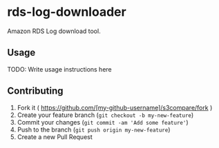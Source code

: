 # rds-log-downloader

Amazon RDS Log download tool.

## Usage

TODO: Write usage instructions here

## Contributing

1. Fork it ( https://github.com/[my-github-username]/s3compare/fork )
2. Create your feature branch (`git checkout -b my-new-feature`)
3. Commit your changes (`git commit -am 'Add some feature'`)
4. Push to the branch (`git push origin my-new-feature`)
5. Create a new Pull Request

